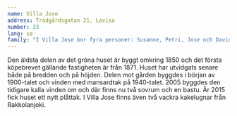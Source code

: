 ```yaml
---
name: Villa Jose
address: Trädgårdsgatan 21, Lovisa
number: 33
lang: se
family: "I Villa Jose bor fyra personer: Susanne, Petri, Jose och David Vauhkonen. Susanne är chef för ett vårdhem, Petri säkerhets- och kvalitetsexpert. Vår son Jose är född 2002 och David 2007.\nVi flyttade till Trädgårdsgatan 21 år 1999. På tomten växte högt gräs och husets målning flagade mot gatan. Gårdsbyggnadens tak var trasigt, det reparerade vi genast. Under den första renoveringen ersatte vi värmepannan från 1950-talet med en ny.\nDen del av husets nedre våning som vetter mot gatan är äldst, byggd i mitten av 1800-talet. Nedre våningen har byggts ut några gånger och på 1940-talet fick huset sin andra våning. De förra ägarna hade renoverat nedre våningen, vilket räckte gott och väl för oss i början. Vi bodde i nedre våningen och övre våningen fungerade som lagerutrymme.\n2002 fick vi vårt första barn, Jose, och behovet av utrymme ökade. Vi renoverade övre våningen 2006. Den kalla vinden förvandlades till en stor barnkammare, det gamla badrummet renoverades och gjordes större, och vi byggde en bastu. 2007 fick vi vår andra son, David. Såväl han som Jose är adopterade från Colombia. De har bägge varit små bebisar då de kommit till Finland.\nDå vi steg in i huset första gången blev vi genast förtjusta i det. Där fanns en god stämning, många skrymslen och rum som tilltalade och gav oss möjligheter att förverkliga våra idéer.\nDet har varit underbart att pojkarna inte har behövt flytta en enda gång. Vi har alla starka känsloband till huset och till Lovisa. Huset är väldigt kärt för oss, en viktig plats. Det är vårt hem."
---
```

Den äldsta delen av det gröna huset är byggt omkring 1850 och det första köpebrevet gällande fastigheten är från 1871. Huset har utvidgats senare både på bredden och på höjden. Delen mot gården byggdes i början av 1900-talet och vinden med mansardtak på 1940-talet. 2005 byggdes den tidigare kalla vinden om och där finns nu två sovrum och en bastu. År 2015 fick huset ett nytt plåttak. I Villa Jose finns även  två vackra kakelugnar från Rakkolanjoki.
